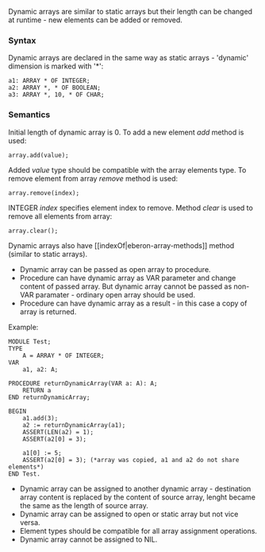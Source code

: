 Dynamic arrays are similar to static arrays but their length can be changed at runtime - new elements can be added or removed.

### Syntax
Dynamic arrays are declared in the same way as static arrays - 'dynamic' dimension is marked with '*':
    
    a1: ARRAY * OF INTEGER;
    a2: ARRAY *, * OF BOOLEAN;
    a3: ARRAY *, 10, * OF CHAR;

### Semantics
Initial length of dynamic array is 0.
To add a new element *add* method is used:

    array.add(value);

Added _value_ type should be compatible with the array elements type. 
To remove element from array *remove* method is used:

    array.remove(index);

INTEGER _index_ specifies element index to remove.
Method *clear* is used to remove all elements from array:

    array.clear();

Dynamic arrays also have [[indexOf|eberon-array-methods]] method (similar to static arrays).

* Dynamic array can be passed as open array to procedure.
* Procedure can have dynamic array as VAR parameter and change content of passed array. But dynamic array cannot be passed as non-VAR paramater - ordinary open array should be used.
* Procedure can have dynamic array as a result - in this case a copy of array is returned.

Example:

    MODULE Test;
    TYPE
        A = ARRAY * OF INTEGER;
    VAR
        a1, a2: A;
    
    PROCEDURE returnDynamicArray(VAR a: A): A;
        RETURN a
    END returnDynamicArray;

    BEGIN
        a1.add(3);
        a2 := returnDynamicArray(a1);
        ASSERT(LEN(a2) = 1);
        ASSERT(a2[0] = 3);

        a1[0] := 5;
        ASSERT(a2[0] = 3); (*array was copied, a1 and a2 do not share elements*)
    END Test.

* Dynamic array can be assigned to another dynamic array - destination array content is replaced by the content of source array, lenght became the same as the length of source array.
* Dynamic array can be assigned to open or static array but not vice versa.
* Element types should be compatible for all array assignment operations.
* Dynamic array cannot be assigned to NIL.